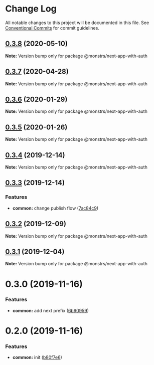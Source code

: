 # Change Log

All notable changes to this project will be documented in this file.
See [Conventional Commits](https://conventionalcommits.org) for commit guidelines.

## [0.3.8](https://github.com/monstrs-lab/nextjs-modules/compare/@monstrs/next-app-with-auth@0.3.7...@monstrs/next-app-with-auth@0.3.8) (2020-05-10)

**Note:** Version bump only for package @monstrs/next-app-with-auth

## [0.3.7](https://github.com/monstrs-lab/nextjs-modules/compare/@monstrs/next-app-with-auth@0.3.6...@monstrs/next-app-with-auth@0.3.7) (2020-04-28)

**Note:** Version bump only for package @monstrs/next-app-with-auth

## [0.3.6](https://github.com/monstrs-lab/nextjs-modules/compare/@monstrs/next-app-with-auth@0.3.5...@monstrs/next-app-with-auth@0.3.6) (2020-01-29)

**Note:** Version bump only for package @monstrs/next-app-with-auth

## [0.3.5](https://github.com/monstrs-lab/nextjs-modules/compare/@monstrs/next-app-with-auth@0.3.4...@monstrs/next-app-with-auth@0.3.5) (2020-01-26)

**Note:** Version bump only for package @monstrs/next-app-with-auth

## [0.3.4](https://github.com/monstrs-lab/nextjs-modules/compare/@monstrs/next-app-with-auth@0.3.3...@monstrs/next-app-with-auth@0.3.4) (2019-12-14)

**Note:** Version bump only for package @monstrs/next-app-with-auth

## [0.3.3](https://github.com/monstrs-lab/nextjs-modules/compare/@monstrs/next-app-with-auth@0.3.2...@monstrs/next-app-with-auth@0.3.3) (2019-12-14)

### Features

- **common:** change publish flow ([7ac84c9](https://github.com/monstrs-lab/nextjs-modules/commit/7ac84c94b89cd2ab5cf62c398c45d447567dd682))

## [0.3.2](https://github.com/monstrs-lab/nextjs-modules/compare/@monstrs/next-app-with-auth@0.3.1...@monstrs/next-app-with-auth@0.3.2) (2019-12-09)

**Note:** Version bump only for package @monstrs/next-app-with-auth

## [0.3.1](https://github.com/monstrs-lab/nextjs-modules/compare/@monstrs/next-app-with-auth@0.3.0...@monstrs/next-app-with-auth@0.3.1) (2019-12-04)

**Note:** Version bump only for package @monstrs/next-app-with-auth

# 0.3.0 (2019-11-16)

### Features

- **common:** add next prefix ([6b90959](https://github.com/monstrs-lab/nextjs-modules/commit/6b90959f86b8f0fb7bf1e64bd1ccf00b6d664188))

# 0.2.0 (2019-11-16)

### Features

- **common:** init ([b80f7e6](https://github.com/monstrs-lab/nextjs-modules/commit/b80f7e6c4c3e1853c835070ea30980096986a616))

